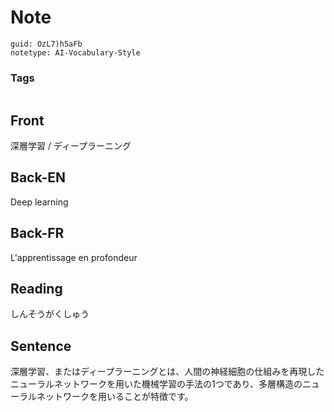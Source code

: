 # Note
```
guid: OzL7)h5aFb
notetype: AI-Vocabulary-Style
```

### Tags
```
```

## Front
深層学習 / ディープラーニング

## Back-EN
Deep learning

## Back-FR
L'apprentissage en profondeur

## Reading
しんそうがくしゅう

## Sentence
深層学習、またはディープラーニングとは、人間の神経細胞の仕組みを再現したニューラルネットワークを用いた機械学習の手法の1つであり、多層構造のニューラルネットワークを用いることが特徴です。

